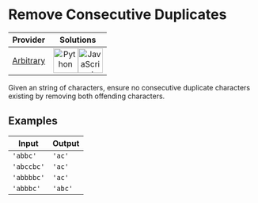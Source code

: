 # Remove Consecutive Duplicates

<!-- INFO TABLE BEGIN -->

| Provider                                          | Solutions                                                                                                                                                                                                                                                                                                    |
| :-----------------------------------------------: | :----------------------------------------------------------------------------------------------------------------------------------------------------------------------------------------------------------------------------------------------------------------------------------------------------------: |
| [Arbitrary](../../../docs/providers/Arbitrary.md) | [<img src="https://res.cloudinary.com/rascaltwo/image/upload/v1631924087/python_xzdlti.svg" alt="Python" title="Python" width="50" />](solve.py)[<img src="https://res.cloudinary.com/rascaltwo/image/upload/v1631924076/javascript_ehszr7.svg" alt="JavaScript" title="JavaScript" width="50" />](solve.js) |

<!-- INFO TABLE END -->

Given an string of characters, ensure no consecutive duplicate characters existing by removing both offending characters.

## Examples

| Input      | Output  |
| ---------- | ------- |
| `'abbc'`   | `'ac'`  |
| `'abccbc'` | `'ac'`  |
| `'abbbbc'` | `'ac'`  |
| `'abbbc'`  | `'abc'` |
